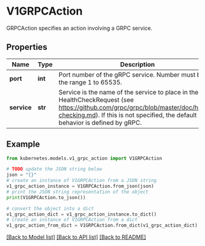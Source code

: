 # V1GRPCAction

GRPCAction specifies an action involving a GRPC service.

## Properties

Name | Type | Description | Notes
------------ | ------------- | ------------- | -------------
**port** | **int** | Port number of the gRPC service. Number must be in the range 1 to 65535. | [default to 0]
**service** | **str** | Service is the name of the service to place in the gRPC HealthCheckRequest (see https://github.com/grpc/grpc/blob/master/doc/health-checking.md).  If this is not specified, the default behavior is defined by gRPC. | [optional] [default to '']

## Example

```python
from kubernetes.models.v1_grpc_action import V1GRPCAction

# TODO update the JSON string below
json = "{}"
# create an instance of V1GRPCAction from a JSON string
v1_grpc_action_instance = V1GRPCAction.from_json(json)
# print the JSON string representation of the object
print(V1GRPCAction.to_json())

# convert the object into a dict
v1_grpc_action_dict = v1_grpc_action_instance.to_dict()
# create an instance of V1GRPCAction from a dict
v1_grpc_action_from_dict = V1GRPCAction.from_dict(v1_grpc_action_dict)
```
[[Back to Model list]](../README.md#documentation-for-models) [[Back to API list]](../README.md#documentation-for-api-endpoints) [[Back to README]](../README.md)


